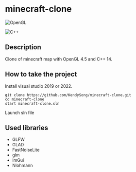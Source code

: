 # minecraft-clone
![OpenGL](https://img.shields.io/badge/OpenGL-%23FFFFFF.svg?style=for-the-badge&logo=opengl)

![C++](https://img.shields.io/badge/c++-%2300599C.svg?style=for-the-badge&logo=c%2B%2B&logoColor=white)

## Description
Clone of minecraft map with OpenGL 4.5 and C++ 14.

## How to take the project
Install visual studio 2019 or 2022.
```git
git clone https://github.com/KendySong/minecraft-clone.git
cd minecraft-clone
start minecraft-clone.sln
```
Launch sln file

## Used libraries
- GLFW
- GLAD
- FastNoiseLite
- glm
- ImGui
- Nlohmann